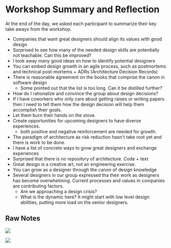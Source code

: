 # Workshop Summary and Reflection

At the end of the day, we asked each participant to summarize their key
take aways from the workshop.

* Companies that want great designers should align its values with good design
* Surprised to see how many of the needed design skills are potentially not
  teachable.  Can this be improved?
* I took away many good ideas on how to identify potential designers
* You can embed design growth in an agile process, such as postmortems and
  technical post-mortems + ADRs (Architecture Decision Records)
* There is reasonable agreement on the books that comprise the canon in software
  design
  * Some pointed out that the list is too long.  Can it be distilled further?
* How do I rationalize and convince the group about design decisions?
* If I have coworkers who only care about getting raises or writing papers
  then I need to tell them how the design decision will help them accomplish
  their goals.
* Let them burn their hands on the stove.
* Create opportunities for upcoming designers to have diverse experiences.
  * both positive and negative reinforcement are needed for growth.
* The paradigm of architecture as risk reduction hasn't take root yet and
  there is work to be done.
* I have a list of concrete ways to grow great designers and exchange experiences
* Surprised that there is no repository of architecture.  Code + text
* Great design is a creative art, not an engineering exercise.
* You can grow as a designer through the canon of design knowledge
* Several designers in our group expressed tha their work as designers has
  become overwhelming.  Current processes and values in companies are contributing
  factors.
  * Are we approaching a design crisis?
  * What is the dynamic here?  It might start with low level design abilities,
    putting more load on the senior designers.


## Raw Notes

![](https://github.com/michaelkeeling/saturn2018-growing-great-software-designers-workshop/blob/master/images/reflection-1.jpg)

![](https://github.com/michaelkeeling/saturn2018-growing-great-software-designers-workshop/blob/master/images/reflection-2.jpg)
